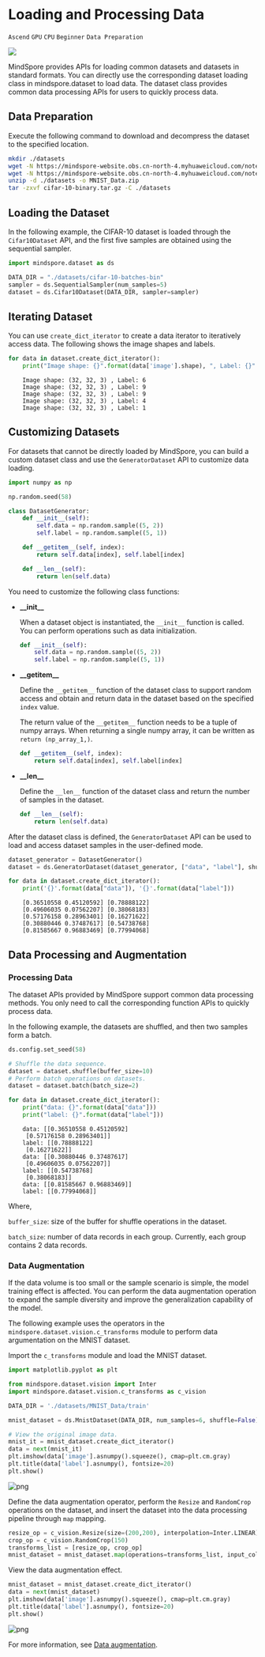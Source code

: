 # Loading and Processing Data

`Ascend` `GPU` `CPU` `Beginner` `Data Preparation`

<a href="https://gitee.com/mindspore/docs/blob/r1.5/tutorials/source_en/dataset.md" target="_blank"><img src="https://gitee.com/mindspore/docs/raw/r1.5/resource/_static/logo_source_en.png"></a>

MindSpore provides APIs for loading common datasets and datasets in standard formats. You can directly use the corresponding dataset loading class in mindspore.dataset to load data. The dataset class provides common data processing APIs for users to quickly process data.

## Data Preparation

Execute the following command to download and decompress the dataset to the specified location.

```bash
mkdir ./datasets
wget -N https://mindspore-website.obs.cn-north-4.myhuaweicloud.com/notebook/datasets/cifar-10-binary.tar.gz --no-check-certificate
wget -N https://mindspore-website.obs.cn-north-4.myhuaweicloud.com/notebook/datasets/MNIST_Data.zip --no-check-certificate
unzip -d ./datasets -o MNIST_Data.zip
tar -zxvf cifar-10-binary.tar.gz -C ./datasets
```

## Loading the Dataset

In the following example, the CIFAR-10 dataset is loaded through the `Cifar10Dataset` API, and the first five samples are obtained using the sequential sampler.

```python
import mindspore.dataset as ds

DATA_DIR = "./datasets/cifar-10-batches-bin"
sampler = ds.SequentialSampler(num_samples=5)
dataset = ds.Cifar10Dataset(DATA_DIR, sampler=sampler)
```

## Iterating Dataset

You can use `create_dict_iterator` to create a data iterator to iteratively access data. The following shows the image shapes and labels.

```python
for data in dataset.create_dict_iterator():
    print("Image shape: {}".format(data['image'].shape), ", Label: {}".format(data['label']))
```

```text
    Image shape: (32, 32, 3) , Label: 6
    Image shape: (32, 32, 3) , Label: 9
    Image shape: (32, 32, 3) , Label: 9
    Image shape: (32, 32, 3) , Label: 4
    Image shape: (32, 32, 3) , Label: 1
```

## Customizing Datasets

For datasets that cannot be directly loaded by MindSpore, you can build a custom dataset class and use the `GeneratorDataset` API to customize data loading.

```python
import numpy as np

np.random.seed(58)

class DatasetGenerator:
    def __init__(self):
        self.data = np.random.sample((5, 2))
        self.label = np.random.sample((5, 1))

    def __getitem__(self, index):
        return self.data[index], self.label[index]

    def __len__(self):
        return len(self.data)
```

You need to customize the following class functions:

- **\_\_init\_\_**

    When a dataset object is instantiated, the `__init__` function is called. You can perform operations such as data initialization.

    ```python
    def __init__(self):
        self.data = np.random.sample((5, 2))
        self.label = np.random.sample((5, 1))
    ```

- **\_\_getitem\_\_**

    Define the `__getitem__` function of the dataset class to support random access and obtain and return data in the dataset based on the specified `index` value.

    The return value of the `__getitem__` function needs to be a tuple of numpy arrays. When returning a single numpy array, it can be written as `return (np_array_1,)`.

    ```python
    def __getitem__(self, index):
        return self.data[index], self.label[index]
    ```

- **\_\_len\_\_**

    Define the `__len__` function of the dataset class and return the number of samples in the dataset.

    ```python
    def __len__(self):
        return len(self.data)
    ```

After the dataset class is defined, the `GeneratorDataset` API can be used to load and access dataset samples in the user-defined mode.

```python
dataset_generator = DatasetGenerator()
dataset = ds.GeneratorDataset(dataset_generator, ["data", "label"], shuffle=False)

for data in dataset.create_dict_iterator():
    print('{}'.format(data["data"]), '{}'.format(data["label"]))
```

```text
    [0.36510558 0.45120592] [0.78888122]
    [0.49606035 0.07562207] [0.38068183]
    [0.57176158 0.28963401] [0.16271622]
    [0.30880446 0.37487617] [0.54738768]
    [0.81585667 0.96883469] [0.77994068]
```

## Data Processing and Augmentation

### Processing Data

The dataset APIs provided by MindSpore support common data processing methods. You only need to call the corresponding function APIs to quickly process data.

In the following example, the datasets are shuffled, and then two samples form a batch.

```python
ds.config.set_seed(58)

# Shuffle the data sequence.
dataset = dataset.shuffle(buffer_size=10)
# Perform batch operations on datasets.
dataset = dataset.batch(batch_size=2)

for data in dataset.create_dict_iterator():
    print("data: {}".format(data["data"]))
    print("label: {}".format(data["label"]))
```

```text
    data: [[0.36510558 0.45120592]
     [0.57176158 0.28963401]]
    label: [[0.78888122]
     [0.16271622]]
    data: [[0.30880446 0.37487617]
     [0.49606035 0.07562207]]
    label: [[0.54738768]
     [0.38068183]]
    data: [[0.81585667 0.96883469]]
    label: [[0.77994068]]
```

Where,

`buffer_size`: size of the buffer for shuffle operations in the dataset.

`batch_size`: number of data records in each group. Currently, each group contains 2 data records.

### Data Augmentation

If the data volume is too small or the sample scenario is simple, the model training effect is affected. You can perform the data augmentation operation to expand the sample diversity and improve the generalization capability of the model.

The following example uses the operators in the `mindspore.dataset.vision.c_transforms` module to perform data argumentation on the MNIST dataset.

Import the `c_transforms` module and load the MNIST dataset.

```python
import matplotlib.pyplot as plt

from mindspore.dataset.vision import Inter
import mindspore.dataset.vision.c_transforms as c_vision

DATA_DIR = './datasets/MNIST_Data/train'

mnist_dataset = ds.MnistDataset(DATA_DIR, num_samples=6, shuffle=False)

# View the original image data.
mnist_it = mnist_dataset.create_dict_iterator()
data = next(mnist_it)
plt.imshow(data['image'].asnumpy().squeeze(), cmap=plt.cm.gray)
plt.title(data['label'].asnumpy(), fontsize=20)
plt.show()
```

![png](./images/output_13_0.PNG)

Define the data augmentation operator, perform the `Resize` and `RandomCrop` operations on the dataset, and insert the dataset into the data processing pipeline through `map` mapping.

```python
resize_op = c_vision.Resize(size=(200,200), interpolation=Inter.LINEAR)
crop_op = c_vision.RandomCrop(150)
transforms_list = [resize_op, crop_op]
mnist_dataset = mnist_dataset.map(operations=transforms_list, input_columns=["image"])
```

View the data augmentation effect.

```python
mnist_dataset = mnist_dataset.create_dict_iterator()
data = next(mnist_dataset)
plt.imshow(data['image'].asnumpy().squeeze(), cmap=plt.cm.gray)
plt.title(data['label'].asnumpy(), fontsize=20)
plt.show()
```

![png](./images/output_17_0.PNG)

For more information, see [Data augmentation](https://www.mindspore.cn/docs/programming_guide/en/r1.5/augmentation.html).
